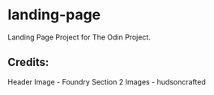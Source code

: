 # landing-page

Landing Page Project for The Odin Project.

## Credits:

Header Image - Foundry
Section 2 Images - hudsoncrafted